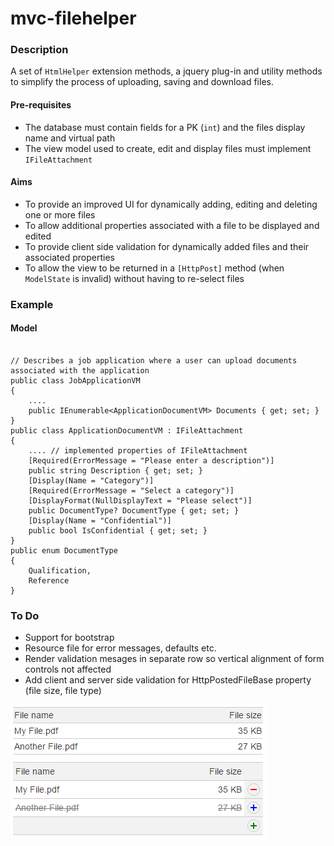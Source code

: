# mvc-filehelper
### Description
A set of `HtmlHelper` extension methods, a jquery plug-in and utility methods to simplify the process of uploading, saving and download files.

#### Pre-requisites
- The database must contain fields for a PK (`int`) and the files display name and virtual path
- The view model used to create, edit and display files must implement `IFileAttachment`

#### Aims
- To provide an improved UI for dynamically adding, editing and deleting one or more files
- To allow additional properties associated with a file to be displayed and edited
- To provide client side validation for dynamically added files and their associated properties
- To allow the view to be returned in a `[HttpPost]` method (when `ModelState` is invalid) without having to re-select files

### Example

#### Model

<!-- language: c# -->
```

// Describes a job application where a user can upload documents associated with the application
public class JobApplicationVM
{
    ....
    public IEnumerable<ApplicationDocumentVM> Documents { get; set; }
}
public class ApplicationDocumentVM : IFileAttachment
{
    .... // implemented properties of IFileAttachment
    [Required(ErrorMessage = "Please enter a description")]
    public string Description { get; set; }
    [Display(Name = "Category")]
    [Required(ErrorMessage = "Select a category")]
    [DisplayFormat(NullDisplayText = "Please select")]
    public DocumentType? DocumentType { get; set; }
    [Display(Name = "Confidential")]
    public bool IsConfidential { get; set; }
}
public enum DocumentType
{
    Qualification,
    Reference
}
```


### To Do
- Support for bootstrap
- Resource file for error messages, defaults etc.
- Render validation mesages in separate row so vertical alignment of form controls not affected
- Add client and server side validation for HttpPostedFileBase property (file size, file type)



<img src="/Images/file-attachment-display.png" />

<img src="/Images/file-attachment-edit.png" />
